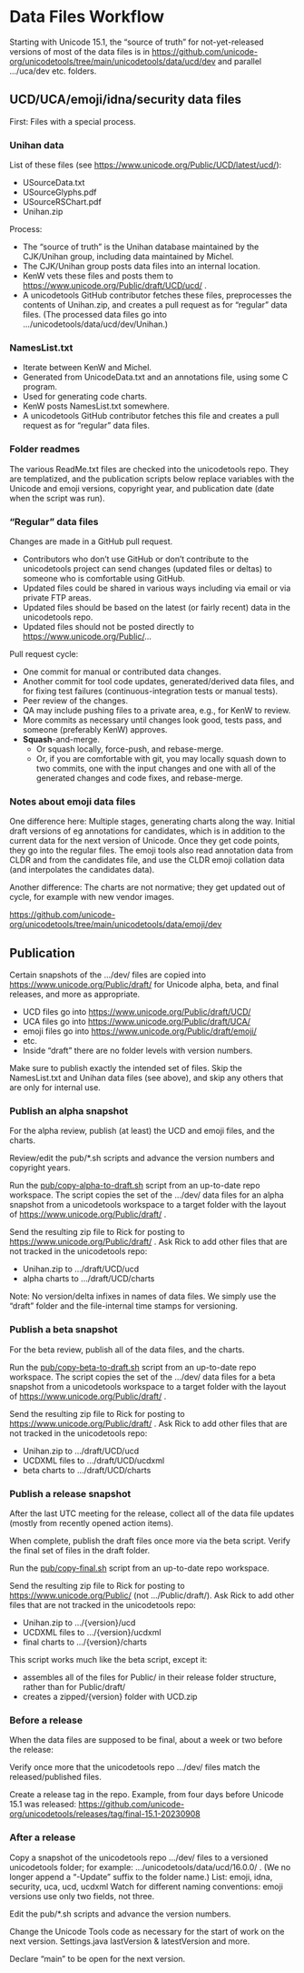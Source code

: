 # Data Files Workflow

Starting with Unicode 15.1, the “source of truth” for not-yet-released versions of
most of the data files is in
https://github.com/unicode-org/unicodetools/tree/main/unicodetools/data/ucd/dev
and parallel .../uca/dev etc. folders.

## UCD/UCA/emoji/idna/security data files

First: Files with a special process.

### Unihan data

List of these files (see https://www.unicode.org/Public/UCD/latest/ucd/):
*   USourceData.txt
*   USourceGlyphs.pdf
*   USourceRSChart.pdf
*   Unihan.zip

Process:
*   The “source of truth” is the Unihan database maintained by the CJK/Unihan group, including data maintained by Michel.
*   The CJK/Unihan group posts data files into an internal location.
*   KenW vets these files and posts them to https://www.unicode.org/Public/draft/UCD/ucd/ .
*   A unicodetools GitHub contributor fetches these files, preprocesses the contents of Unihan.zip,
    and creates a pull request as for “regular” data files.
    (The processed data files go into .../unicodetools/data/ucd/dev/Unihan.)

### NamesList.txt

*   Iterate between KenW and Michel.
*   Generated from UnicodeData.txt and an annotations file, using some C program.
*   Used for generating code charts.
*   KenW posts NamesList.txt somewhere.
*   A unicodetools GitHub contributor fetches this file
    and creates a pull request as for “regular” data files.

### Folder readmes

The various ReadMe.txt files are checked into the unicodetools repo.
They are templatized, and the publication scripts below replace variables with the
Unicode and emoji versions, copyright year, and publication date (date when the script was run).

### “Regular” data files

Changes are made in a GitHub pull request.
*   Contributors who don’t use GitHub or don’t contribute to the unicodetools project
    can send changes (updated files or deltas) to someone who is comfortable using GitHub.
*   Updated files could be shared in various ways including via email or via private FTP areas.
*   Updated files should be based on the latest (or fairly recent) data in the unicodetools repo.
*   Updated files should not be posted directly to https://www.unicode.org/Public/...

Pull request cycle:
*   One commit for manual or contributed data changes.
*   Another commit for tool code updates, generated/derived data files,
    and for fixing test failures (continuous-integration tests or manual tests).
*   Peer review of the changes.
*   QA may include pushing files to a private area, e.g., for KenW to review.
*   More commits as necessary until changes look good, tests pass,
    and someone (preferably KenW) approves.
*   **Squash**-and-merge.
    *   Or squash locally, force-push, and rebase-merge.
    *   Or, if you are comfortable with git, you may locally squash down to two commits,
        one with the input changes and one with all of the generated changes and code fixes,
        and rebase-merge.

### Notes about emoji data files

One difference here: Multiple stages, generating charts along the way.
Initial draft versions of eg annotations for candidates,
which is in addition to the current data for the next version of Unicode.
Once they get code points, they go into the regular files.
The emoji tools also read annotation data from CLDR and from the candidates file,
and use the CLDR emoji collation data (and interpolates the candidates data).

Another difference:
The charts are not normative; they get updated out of cycle, for example with new vendor images.

https://github.com/unicode-org/unicodetools/tree/main/unicodetools/data/emoji/dev

## Publication

Certain snapshots of the .../dev/ files are copied into https://www.unicode.org/Public/draft/
for Unicode alpha, beta, and final releases, and more as appropriate.
*   UCD files go into https://www.unicode.org/Public/draft/UCD/
*   UCA files go into https://www.unicode.org/Public/draft/UCA/
*   emoji files go into https://www.unicode.org/Public/draft/emoji/
*   etc.
*   Inside “draft” there are no folder levels with version numbers.

Make sure to publish exactly the intended set of files.
Skip the NamesList.txt and Unihan data files (see above),
and skip any others that are only for internal use.

### Publish an alpha snapshot

For the alpha review, publish (at least) the UCD and emoji files, and the charts.

Review/edit the pub/*.sh scripts and advance the version numbers and copyright years.

Run the [pub/copy-alpha-to-draft.sh](https://github.com/unicode-org/unicodetools/blob/main/pub/copy-alpha-to-draft.sh)
script from an up-to-date repo workspace.
The script copies the set of the .../dev/ data files for an alpha snapshot
from a unicodetools workspace to a target folder with the layout of https://www.unicode.org/Public/draft/ .

Send the resulting zip file to Rick for posting to https://www.unicode.org/Public/draft/ .
Ask Rick to add other files that are not tracked in the unicodetools repo:
*   Unihan.zip to .../draft/UCD/ucd
*   alpha charts to .../draft/UCD/charts

Note: No version/delta infixes in names of data files.
We simply use the “draft” folder and the file-internal time stamps for versioning.

### Publish a beta snapshot

For the beta review, publish all of the data files, and the charts.

Run the [pub/copy-beta-to-draft.sh](https://github.com/unicode-org/unicodetools/blob/main/pub/copy-beta-to-draft.sh)
script from an up-to-date repo workspace.
The script copies the set of the .../dev/ data files for a beta snapshot
from a unicodetools workspace to a target folder with the layout of https://www.unicode.org/Public/draft/ .

Send the resulting zip file to Rick for posting to https://www.unicode.org/Public/draft/ .
Ask Rick to add other files that are not tracked in the unicodetools repo:
*   Unihan.zip to .../draft/UCD/ucd
*   UCDXML files to .../draft/UCD/ucdxml
*   beta charts to .../draft/UCD/charts

### Publish a release snapshot

After the last UTC meeting for the release, collect all of the data file updates
(mostly from recently opened action items).

When complete, publish the draft files once more via the beta script.
Verify the final set of files in the draft folder.

Run the [pub/copy-final.sh](https://github.com/unicode-org/unicodetools/blob/main/pub/copy-final.sh)
script from an up-to-date repo workspace.

Send the resulting zip file to Rick for posting to https://www.unicode.org/Public/ (not .../Public/draft/).
Ask Rick to add other files that are not tracked in the unicodetools repo:
*   Unihan.zip to .../{version}/ucd
*   UCDXML files to .../{version}/ucdxml
*   final charts to .../{version}/charts

This script works much like the beta script, except it:
*   assembles all of the files for Public/ in their release folder structure,
    rather than for Public/draft/
*   creates a zipped/{version} folder with UCD.zip

### Before a release

When the data files are supposed to be final, about a week or two before the release:

Verify once more that the unicodetools repo .../dev/ files match the released/published files.

Create a release tag in the repo.
Example, from four days before Unicode 15.1 was released:
https://github.com/unicode-org/unicodetools/releases/tag/final-15.1-20230908

### After a release

Copy a snapshot of the unicodetools repo .../dev/ files to a versioned unicodetools folder;
for example: .../unicodetools/data/ucd/16.0.0/ .
(We no longer append a “-Update” suffix to the folder name.)
List: emoji, idna, security, uca, ucd, ucdxml
Watch for different naming conventions: emoji versions use only two fields, not three.

Edit the pub/*.sh scripts and advance the version numbers.

Change the Unicode Tools code as necessary for the start of work on the next version.
Settings.java lastVersion & latestVersion and more.

Declare “main” to be open for the next version.
